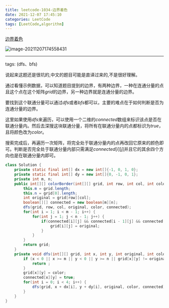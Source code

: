 ```yaml
---
title: leetcode-1034-边界着色
date: 2021-12-07 17:45:10
categories: LeetCode
tags: [LeetCode,algorithm]
---
```


[边界着色](https://leetcode-cn.com/problems/coloring-a-border/)

![image-20211207174558431](https://gitee.com/cao_ziqiang/img/raw/master/20211207174558.png)

<hr/>

tags: (dfs、bfs)

说起来这题还是很坑的,中文的题目可能是直译过来的,不是很好理解。

通过看懂示例数据，可以知道题目提到的边界，有两种边界，一种在连通分量的点且这个点在这个矩阵$grid$的边界，另一种边界就是连通分量的边界。

要找到这个联通分量可以通过$dfs$或者$bfs$都可以，主要的难点在于如何判断是否为连通分量的边界。

这里如果使用$dfs$来遍历，可以使用一个二维的$connected$数组来标识该点是否在联通分量内。然后去深搜这块联通分量，将所有在联通分量内的点都标识为$true$，且将颜色改为$color$。

搜索完成后，再遍历一次矩阵，将完全处于联通分量内的点再改回它原来的颜色即可。判断是否完全处于联通分量内部只需满足$connected[i][j]$并且它的其余四个方向也是在联通分量内即可。

```java
class Solution {
    private static final int[] dx = new int[]{-1, 0, 1, 0};
    private static final int[] dy = new int[]{0, -1, 0, 1};
    private int m, n;
    public int[][] colorBorder(int[][] grid, int row, int col, int color) {
        this.m = grid.length;
        this.n = grid[0].length;
        int original = grid[row][col];
        boolean[][] connected = new boolean[m][n];
        dfs(grid, row, col, original, color, connected);
        for(int i = 1; i < m - 1; i++) {
            for(int j = 1; j < n - 1; j++) {
                if(connected[i][j] && connected[i - 1][j] && connected[i + 1][j] && connected[i][j - 1] && connected[i][j + 1]) {
                    grid[i][j] = original;
                }
            }
        }
        return grid;
    }
    private void dfs(int[][] grid, int x, int y, int original, int color, boolean[][] connected) {
        if (x < 0 || x >= m || y < 0 || y >= n || grid[x][y] != original || connected[x][y]) {
            return ;
        }
        grid[x][y] = color;
        connected[x][y] = true;
        for(int i = 0; i < 4; i++) {
            dfs(grid, x + dx[i], y + dy[i], original, color, connected);
        }
    }
}
```

